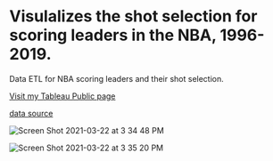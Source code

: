 # Visulalizes the shot selection for scoring leaders in the NBA, 1996-2019.
Data ETL for NBA scoring leaders and their shot selection.

[Visit my Tableau Public page](https://public.tableau.com/profile/scott.ricketts#!/)

[data source](https://www.nba.com/stats/)

![Screen Shot 2021-03-22 at 3 34 48 PM](https://user-images.githubusercontent.com/34109522/112055226-9502bc00-8b24-11eb-8e27-17e843d3d3ad.png)

![Screen Shot 2021-03-22 at 3 35 20 PM](https://user-images.githubusercontent.com/34109522/112055254-9cc26080-8b24-11eb-91e8-3ac0e369ebb6.png)
